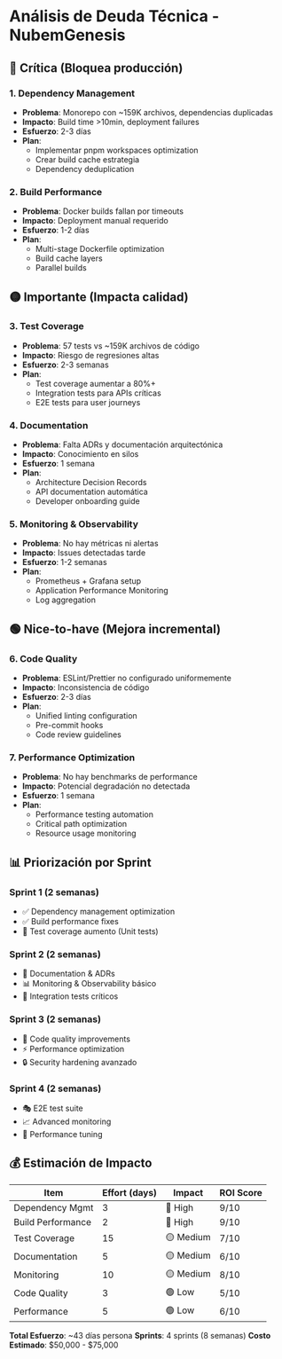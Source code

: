 # Análisis de Deuda Técnica - NubemGenesis

## 🔴 Crítica (Bloquea producción)

### 1. Dependency Management
- **Problema**: Monorepo con ~159K archivos, dependencias duplicadas
- **Impacto**: Build time >10min, deployment failures
- **Esfuerzo**: 2-3 días
- **Plan**: 
  - Implementar pnpm workspaces optimization
  - Crear build cache estrategia
  - Dependency deduplication

### 2. Build Performance  
- **Problema**: Docker builds fallan por timeouts
- **Impacto**: Deployment manual requerido
- **Esfuerzo**: 1-2 días
- **Plan**:
  - Multi-stage Dockerfile optimization
  - Build cache layers
  - Parallel builds

## 🟡 Importante (Impacta calidad)

### 3. Test Coverage
- **Problema**: 57 tests vs ~159K archivos de código
- **Impacto**: Riesgo de regresiones altas
- **Esfuerzo**: 2-3 semanas
- **Plan**:
  - Test coverage aumentar a 80%+
  - Integration tests para APIs críticas
  - E2E tests para user journeys

### 4. Documentation
- **Problema**: Falta ADRs y documentación arquitectónica
- **Impacto**: Conocimiento en silos
- **Esfuerzo**: 1 semana
- **Plan**:
  - Architecture Decision Records
  - API documentation automática
  - Developer onboarding guide

### 5. Monitoring & Observability
- **Problema**: No hay métricas ni alertas
- **Impacto**: Issues detectadas tarde
- **Esfuerzo**: 1-2 semanas
- **Plan**:
  - Prometheus + Grafana setup
  - Application Performance Monitoring
  - Log aggregation

## 🟢 Nice-to-have (Mejora incremental)

### 6. Code Quality
- **Problema**: ESLint/Prettier no configurado uniformemente
- **Impacto**: Inconsistencia de código
- **Esfuerzo**: 2-3 días
- **Plan**:
  - Unified linting configuration
  - Pre-commit hooks
  - Code review guidelines

### 7. Performance Optimization
- **Problema**: No hay benchmarks de performance
- **Impacto**: Potencial degradación no detectada
- **Esfuerzo**: 1 semana
- **Plan**:
  - Performance testing automation
  - Critical path optimization
  - Resource usage monitoring

## 📊 Priorización por Sprint

### Sprint 1 (2 semanas)
- ✅ Dependency management optimization
- ✅ Build performance fixes
- 🔄 Test coverage aumento (Unit tests)

### Sprint 2 (2 semanas)  
- 📝 Documentation & ADRs
- 📊 Monitoring & Observability básico
- 🧪 Integration tests críticos

### Sprint 3 (2 semanas)
- 🎨 Code quality improvements
- ⚡ Performance optimization
- 🔒 Security hardening avanzado

### Sprint 4 (2 semanas)
- 🎭 E2E test suite
- 📈 Advanced monitoring
- 🚀 Performance tuning

## 💰 Estimación de Impacto

| Item | Effort (days) | Impact | ROI Score |
|------|---------------|--------|-----------|
| Dependency Mgmt | 3 | 🔴 High | 9/10 |
| Build Performance | 2 | 🔴 High | 9/10 |
| Test Coverage | 15 | 🟡 Medium | 7/10 |
| Documentation | 5 | 🟡 Medium | 6/10 |
| Monitoring | 10 | 🟡 Medium | 8/10 |
| Code Quality | 3 | 🟢 Low | 5/10 |
| Performance | 5 | 🟢 Low | 6/10 |

**Total Esfuerzo**: ~43 días persona
**Sprints**: 4 sprints (8 semanas)
**Costo Estimado**: $50,000 - $75,000